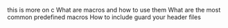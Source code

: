 this is more on c 
What are macros and how to use them
What are the most common predefined macros
How to include guard your header files
